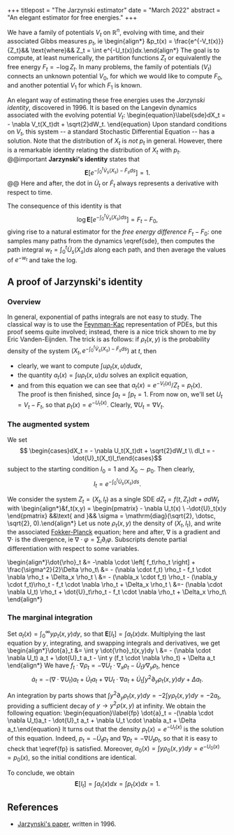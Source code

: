 +++
titlepost = "The Jarzynski estimator"
date = "March 2022"
abstract = "An elegant estimator for free energies."
+++

We have a family of potentials $V_t$ on $\mathbb{R}^n$, evolving with time, and their associated Gibbs measures $p_t$, ie 
\begin{align*} &p_t(x) = \frac{e^{-V_t(x)}}{Z_t}&& \text{where}&& Z_t = \int e^{-U_t(x)}dx.\end{align*}
The goal is to compute, at least numerically, the partition functions $Z_t$ or equivalently the free energy $F_t = - \log Z_t$. In many problems, the family of potentials  $(V_t)$ connects an unknown potential $V_0$, for which we would like to compute $F_0$, and another potential $V_1$ for which $F_1$ is known.   

An elegant way of estimating these free energies uses the *Jarzynski identity*, discovered in 1996. It is based on the Langevin dynamics associated with the evolving potential $V_t$:
\begin{equation}\label{sde}dX_t = - \nabla V_t(X_t)dt + \sqrt{2}dW_t. \end{equation}
Upon standard conditions on $V_t$, this system -- a standard Stochastic Differential Equation -- has a solution. Note that the distribution of $X_t$ is *not* $p_t$ in general. However, there is a remarkable identity relating the distribution of $X_t$ with $p_t$.   
@@important
**Jarzynski's identity** states that 
$$\mathbf{E}[e^{-\int_0^t \dot{V}_s(X_s) - \dot{F}_sds}] = 1. $$
@@
Here and after, the dot in $\dot{U}_t$ or $\dot{F}_t$ always represents a derivative with respect to time. 

The consequence  of this identity is that 
$$ \log \mathbf{E}[e^{-\int_0^t \dot{V}_s(X_s)ds}] = F_t - F_0, $$
giving rise to a natural estimator for the *free energy difference* $F_t-F_0$: one samples many paths from the dynamics \eqref{sde}, then computes the path integral $w_t = \int_0^t \dot{U}_s(X_s)ds$ along each path, and then average the values of $e^{-w_t}$ and take the log. 




## A proof of Jarzynski's identity

### Overview

In general, exponential of paths integrals are not easy to study. The classical way is to use the [Feynman-Kac](https://en.wikipedia.org/wiki/Feynman%E2%80%93Kac_formula) representation of PDEs, but this proof seems quite involved; instead, there is a nice trick shown to me by Eric Vanden-Eijnden. The trick is as follows: if $\rho_t(x,y)$ is the probability density of the system $(X_t, e^{-\int_0^t \dot{V}_s(X_s) - \dot{F}_sds})$ at $t$, then 
- clearly, we want to compute $\int u \rho_t(x,u)dudx$, 
- the quantity $a_t(x) = \int u \rho_t(x,u)du$ solves an explicit equation, 
- and from this equation we can see that $a_t(x) = e^{-V_t(x)}/Z_t = p_t(x)$.  
The proof is then finished, since $\int a_t = \int p_t = 1$. From now on, we'll set $U_t = V_t - F_t$, so that $p_t(x) = e^{-U_t(x)}$. Clearly, $\nabla U_t = \nabla V_t$. 

### The augmented system

We set
$$ \begin{cases}dX_t = - \nabla U_t(X_t)dt + \sqrt{2}dW_t \\ dI_t = -\dot{U}_t(X_t)I_t\end{cases}$$
subject to the starting condition $I_0=1$ and $X_0 \sim p_0$. Then
clearly, $$ I_t = e^{-\int_0^t \dot{U}_s(X_s)ds}. $$

We consider the system $Z_t=  (X_t, I_t)$ as a single SDE $d Z_t = f(t,Z_t)dt + \sigma dW_t$ with 
\begin{align*}&f_t(x,y) = \begin{pmatrix} - \nabla U_t(x) \\ -\dot{U}_t(x)y \end{pmatrix} &&\text{ and }&& \sigma = \mathrm{diag}(\sqrt{2}, \dotsc, \sqrt{2}, 0).\end{align*}
Let us note $\rho_t(x,y)$ the density of $(X_t, I_t)$, and write the associated [Fokker-Planck](https://en.wikipedia.org/wiki/Fokker%E2%80%93Planck_equation) equation; here and after, $\nabla$ is a gradient and $\nabla \cdot$ is the divergence, ie $\nabla \cdot \varphi = \sum_i \partial_i \varphi$. Subscripts denote partial differentiation with respect to some variables. 

\begin{align*}\dot{\rho}_t &= -\nabla \cdot  \left[ f_t\rho_t \right] + \frac{\sigma^2}{2}\Delta \rho_t\\
&= - (\nabla \cdot f_t) \rho_t - f_t \cdot  \nabla \rho_t + \Delta_x \rho_t \\
&= - (\nabla_x \cdot f_t) \rho_t - (\nabla_y \cdot f_t)\rho_t - f_t \cdot  \nabla \rho_t + \Delta_x \rho_t \\
&=- (\nabla \cdot \nabla U_t) \rho_t + \dot{U}_t\rho_t - f_t \cdot \nabla \rho_t  + \Delta_x \rho_t\\
 \end{align*}

### The marginal integration

 Set $a_t(x) = \int_0^\infty y \rho_t(x,y)dy$, so that $\mathbf{E}[I_t] = \int a_t(x)dx$. Multiplying the last equation by $y$, integrating, and swapping integrals and derivatives, we get 
 \begin{align*}\dot{a}_t &= \int y \dot{\rho}_t(x,y)dy \\
 &= - (\nabla \cdot \nabla U_t) a_t + \dot{U}_t a_t - \int y (f_t \cdot \nabla \rho_t)  + \Delta a_t
 \end{align*}
 We have $f_t \cdot \nabla \rho_t = - \nabla U_t \cdot \nabla_x \rho_t - \dot{U}_t y \nabla_y \rho_t$, hence 
$$\dot{a}_t =  - (\nabla \cdot \nabla U_t) a_t + \dot{U}_t a_t + \nabla U_t \cdot \nabla a_t   + \dot{U}_t \int y^2 \partial_y \rho_t(x,y)dy+ \Delta a_t. $$

 An integration by parts shows that $\int y^2 \partial_y \rho_t(x,y)dy = -2 \int y \rho_t(x,y)dy = -2a_t$, providing a sufficient decay of $y \to y^2 \rho(x,y)$ at infinity. We obtain the following equation:
 \begin{equation}\label{fp} \dot{a}_t = -(\nabla \cdot \nabla U_t)a_t - \dot{U}_t a_t + \nabla U_t \cdot \nabla a_t + \Delta a_t.\end{equation}
 It turns out that the density $p_t(x) = e^{-U_t(x)}$ is the solution of this equation. Indeed, $p_t = - \dot{U}_t p_t$ and $\nabla p_t = -\nabla U_t p_t$, so that it is easy to check that \eqref{fp} is satisfied. Moreover, $a_0(x)= \int y \rho_0(x,y)dy = e^{-U_0(x)} = p_0(x)$, so the initial conditions are identical.  

 To conclude, we obtain
 $$\mathbf{E}[I_t] = \int a_t(x)dx = \int p_t(x)dx = 1.$$

 ## References

 - [Jarzynski's paper](https://arxiv.org/abs/cond-mat/9610209), written in 1996.